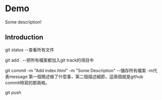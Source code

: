 # Demo

Some description!

## Introduction
git status  --查看所有文件

git add .   --把所有檔案都加入git track的項目中

git commit -m "Add index.html" -m "Some Description"  --儲存所有檔案 -m代表message 第一個簡述做了什麼事，第二個描述細節，這兩個就是github commit時寫的那兩格。

git push 